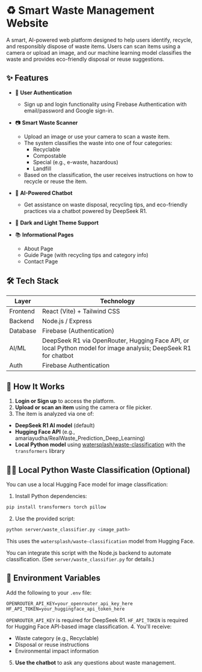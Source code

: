 
# ♻️ Smart Waste Management Website

A smart, AI-powered web platform designed to help users identify, recycle, and responsibly dispose of waste items. Users can scan items using a camera or upload an image, and our machine learning model classifies the waste and provides eco-friendly disposal or reuse suggestions.

## ✨ Features

- 🔐 **User Authentication**  
  - Sign up and login functionality using Firebase Authentication with email/password and Google sign-in.

- 📷 **Smart Waste Scanner**  
  - Upload an image or use your camera to scan a waste item.
  - The system classifies the waste into one of four categories:
    - Recyclable
    - Compostable
    - Special (e.g., e-waste, hazardous)
    - Landfill
  - Based on the classification, the user receives instructions on how to recycle or reuse the item.

- 🤖 **AI-Powered Chatbot**  
  - Get assistance on waste disposal, recycling tips, and eco-friendly practices via a chatbot powered by DeepSeek R1.

- 🌙 **Dark and Light Theme Support**

- 📚 **Informational Pages**
  - About Page
  - Guide Page (with recycling tips and category info)
  - Contact Page

## 🛠️ Tech Stack

| Layer     | Technology                    |
|-----------|-------------------------------|
| Frontend  | React (Vite) + Tailwind CSS   |
| Backend   | Node.js / Express             |
| Database  | Firebase (Authentication)     |
| AI/ML     | DeepSeek R1 via OpenRouter, Hugging Face API, or local Python model for image analysis; DeepSeek R1 for chatbot |
| Auth      | Firebase Authentication       |

## 🚀 How It Works

1. **Login or Sign up** to access the platform.
2. **Upload or scan an item** using the camera or file picker.
3. The item is analyzed via one of:
  - **DeepSeek R1 AI model** (default)
  - **Hugging Face API** (e.g., amariayudha/RealWaste_Prediction_Deep_Learning)
  - **Local Python model** using [watersplash/waste-classification](https://huggingface.co/watersplash/waste-classification) with the `transformers` library
## 🧑‍💻 Local Python Waste Classification (Optional)

You can use a local Hugging Face model for image classification:

1. Install Python dependencies:
  ```bash
  pip install transformers torch pillow
  ```
2. Use the provided script:
  ```bash
  python server/waste_classifier.py <image_path>
  ```
  This uses the `watersplash/waste-classification` model from Hugging Face.

You can integrate this script with the Node.js backend to automate classification. (See `server/waste_classifier.py` for details.)
## 🔑 Environment Variables

Add the following to your `.env` file:

```
OPENROUTER_API_KEY=your_openrouter_api_key_here
HF_API_TOKEN=your_huggingface_api_token_here
```

`OPENROUTER_API_KEY` is required for DeepSeek R1. `HF_API_TOKEN` is required for Hugging Face API-based image classification.
4. You'll receive:
   - Waste category (e.g., Recyclable)
   - Disposal or reuse instructions
   - Environmental impact information
5. **Use the chatbot** to ask any questions about waste management.
